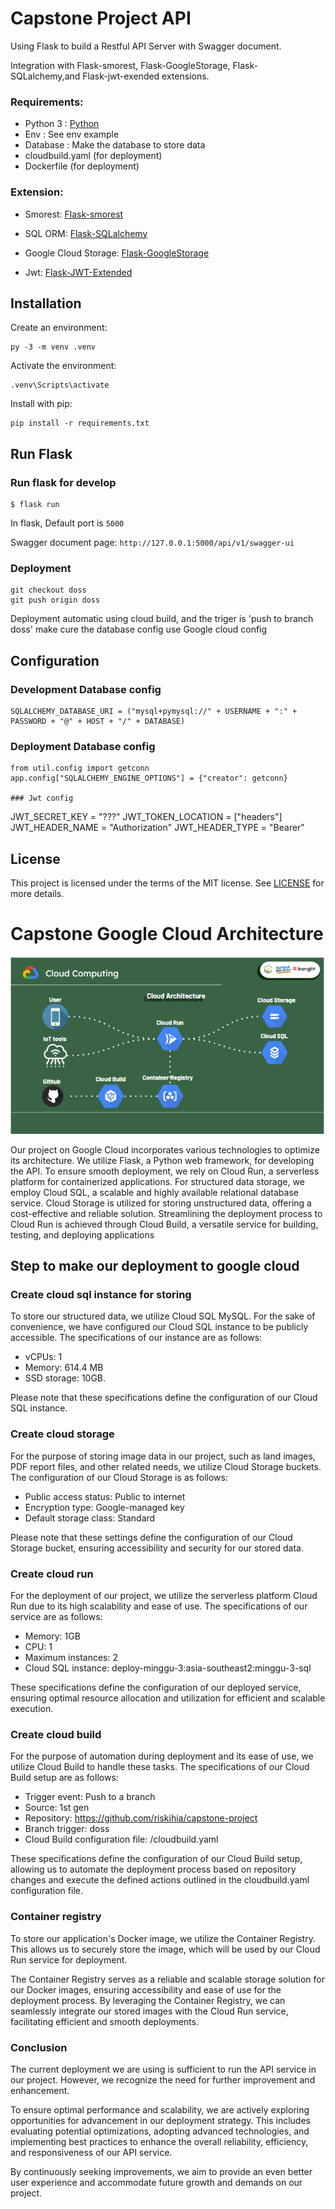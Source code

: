 # Capstone Project API

Using Flask to build a Restful API Server with Swagger document.

Integration with Flask-smorest, Flask-GoogleStorage, Flask-SQLalchemy,and Flask-jwt-exended extensions.

### Requirements:

- Python 3 : [Python](https://www.python.org/)
- Env : See env example
- Database : Make the database to store data
- cloudbuild.yaml (for deployment)
- Dockerfile (for deployment)

### Extension:

- Smorest: [Flask-smorest](https://flask-smorest.readthedocs.io/en/latest/)

- SQL ORM: [Flask-SQLalchemy](https://flask-sqlalchemy.palletsprojects.com/en/3.0.x/)

- Google Cloud Storage: [Flask-GoogleStorage](https://flask-googlestorage.readthedocs.io/en/latest/)

- Jwt: [Flask-JWT-Extended](https://flask-jwt-extended.readthedocs.io/en/stable/)

## Installation

Create an environment:

```
py -3 -m venv .venv
```

Activate the environment:

```
.venv\Scripts\activate
```

Install with pip:

```
pip install -r requirements.txt
```

## Run Flask

### Run flask for develop

```
$ flask run
```

In flask, Default port is `5000`

Swagger document page: `http://127.0.0.1:5000/api/v1/swagger-ui`

### Deployment

```
git checkout doss
git push origin doss
```

Deployment automatic using cloud build, and the triger is 'push to branch doss'
make cure the database config use Google cloud config

## Configuration

### Development Database config

```
SQLALCHEMY_DATABASE_URI = ("mysql+pymysql://" + USERNAME + ":" + PASSWORD + "@" + HOST + "/" + DATABASE)
```

### Deployment Database config

```
from util.config import getconn
app.config["SQLALCHEMY_ENGINE_OPTIONS"] = {"creator": getconn}

### Jwt config
```

JWT_SECRET_KEY = "???"
JWT_TOKEN_LOCATION = ["headers"]
JWT_HEADER_NAME = "Authorization"
JWT_HEADER_TYPE = "Bearer"

## License

This project is licensed under the terms of the MIT license. See [LICENSE](https://github.com/yovixtar/myapps-privacy-policy/blob/main/privacy-policy-taniland.md) for more details.

# Capstone Google Cloud Architecture

![image](cloud.PNG)

Our project on Google Cloud incorporates various technologies to optimize its architecture. We utilize Flask, a Python web framework, for developing the API. To ensure smooth deployment, we rely on Cloud Run, a serverless platform for containerized applications. For structured data storage, we employ Cloud SQL, a scalable and highly available relational database service. Cloud Storage is utilized for storing unstructured data, offering a cost-effective and reliable solution. Streamlining the deployment process to Cloud Run is achieved through Cloud Build, a versatile service for building, testing, and deploying applications

## Step to make our deployment to google cloud

### Create cloud sql instance for storing

To store our structured data, we utilize Cloud SQL MySQL. For the sake of convenience, we have configured our Cloud SQL instance to be publicly accessible. The specifications of our instance are as follows:

- vCPUs: 1
- Memory: 614.4 MB
- SSD storage: 10GB.

Please note that these specifications define the configuration of our Cloud SQL instance.

### Create cloud storage

For the purpose of storing image data in our project, such as land images, PDF report files, and other related needs, we utilize Cloud Storage buckets. The configuration of our Cloud Storage is as follows:

- Public access status: Public to internet
- Encryption type: Google-managed key
- Default storage class: Standard

Please note that these settings define the configuration of our Cloud Storage bucket, ensuring accessibility and security for our stored data.

### Create cloud run

For the deployment of our project, we utilize the serverless platform Cloud Run due to its high scalability and ease of use. The specifications of our service are as follows:

- Memory: 1GB
- CPU: 1
- Maximum instances: 2
- Cloud SQL instance: deploy-minggu-3:asia-southeast2:minggu-3-sql

These specifications define the configuration of our deployed service, ensuring optimal resource allocation and utilization for efficient and scalable execution.

### Create cloud build

For the purpose of automation during deployment and its ease of use, we utilize Cloud Build to handle these tasks. The specifications of our Cloud Build setup are as follows:

- Trigger event: Push to a branch
- Source: 1st gen
- Repository: https://github.com/riskihia/capstone-project
- Branch trigger: doss
- Cloud Build configuration file: /cloudbuild.yaml

These specifications define the configuration of our Cloud Build setup, allowing us to automate the deployment process based on repository changes and execute the defined actions outlined in the cloudbuild.yaml configuration file.

### Container registry

To store our application's Docker image, we utilize the Container Registry. This allows us to securely store the image, which will be used by our Cloud Run service for deployment.

The Container Registry serves as a reliable and scalable storage solution for our Docker images, ensuring accessibility and ease of use for the deployment process. By leveraging the Container Registry, we can seamlessly integrate our stored images with the Cloud Run service, facilitating efficient and smooth deployments.

### Conclusion

The current deployment we are using is sufficient to run the API service in our project. However, we recognize the need for further improvement and enhancement.

To ensure optimal performance and scalability, we are actively exploring opportunities for advancement in our deployment strategy. This includes evaluating potential optimizations, adopting advanced technologies, and implementing best practices to enhance the overall reliability, efficiency, and responsiveness of our API service.

By continuously seeking improvements, we aim to provide an even better user experience and accommodate future growth and demands on our project.
